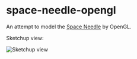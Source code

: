 # space-needle-opengl

An attempt to model the [Space Needle](http://en.wikipedia.org/wiki/Space_Needle) by OpenGL.

Sketchup view:

![Sketchup view](http://i.imgur.com/VyxSPNo.png)


